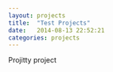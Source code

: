 ```yaml
---
layout: projects
title:  "Test Projects"
date:   2014-08-13 22:52:21
categories: projects
---
```


Projitty project